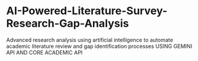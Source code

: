 # AI-Powered-Literature-Survey-Research-Gap-Analysis
Advanced research analysis using artificial intelligence to automate  academic literature review and gap identification processes USING GEMINI API AND CORE ACADEMIC API
